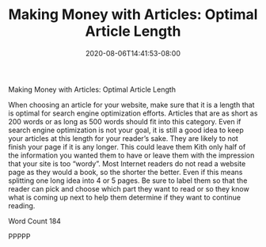 ﻿---
title: "Making Money with Articles: Optimal Article Length"
date: 2020-08-06T14:41:53-08:00
description: "Making Money With Articles Tips for Web Success"
featured_image: "/images/Making Money With Articles.jpg"
tags: ["Making Money With Articles"]
---

Making Money with Articles: Optimal Article Length

When choosing an article for your website, make sure that it is a length that is optimal for search engine optimization efforts. Articles that are as short as 200 words or as long as 500 words should fit into this category. Even if search engine optimization is not your goal, it is still a good idea to keep your articles at this length for your reader’s sake. They are likely to not finish your page if it is any longer. This could leave them Kith only half of the information you wanted them to have or leave them with the impression that your site is too “wordy”. Most Internet readers do not read a website page as they would a book, so the shorter the better. Even if this means splitting one long idea into 4 or 5 pages. Be sure to label them so that the reader can pick and choose which part they want to read or so they know what is coming up next to help them determine if they want to continue reading.

Word Count 184

PPPPP
